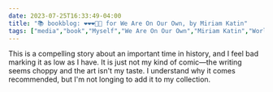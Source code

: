 ---date: 2023-07-25T16:33:49-04:00title: "📚 bookblog: ❤️❤️❤️🖤🖤 for We Are On Our Own, by Miriam Katin"tags: ["media","book","Myself","We Are On Our Own","Miriam Katin","World War II"]---This is a compelling story about an important time in history, and I feel bad marking it as low as I have. It is just not my kind of comic—the writing seems choppy and the art isn't my taste. I understand why it comes recommended, but I'm not longing to add it to my collection.